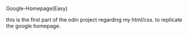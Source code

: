 Google-Homepage(Easy)

this is the first part of the odin project regarding my html/css.
to replicate the google homepage.